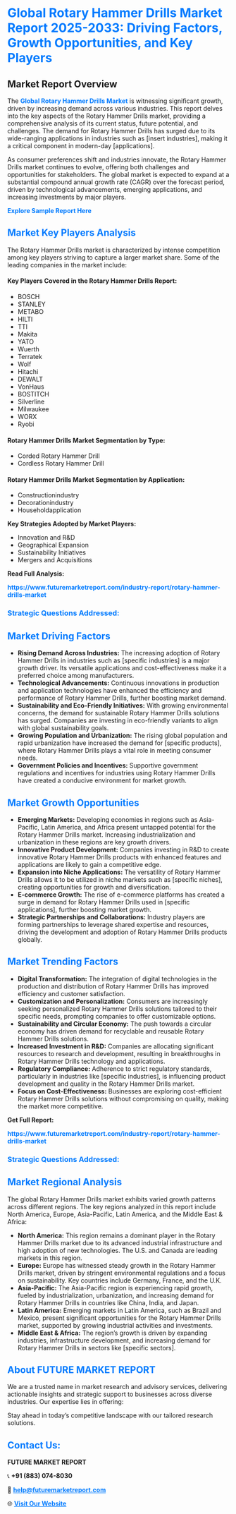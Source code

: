 <h1 style="color: #007BFF;">Global Rotary Hammer Drills Market Report 2025-2033: Driving Factors, Growth Opportunities, and Key Players</h1>

<section id="overview">
<h2>Market Report Overview</h2>
<p>The <a href="https://www.futuremarketreport.com/industry-report/rotary-hammer-drills-market" style="color: #007BFF; text-decoration: none;"><strong>Global Rotary Hammer Drills Market</strong></a> is witnessing significant growth, driven by increasing demand across various industries. This report delves into the key aspects of the Rotary Hammer Drills market, providing a comprehensive analysis of its current status, future potential, and challenges. The demand for Rotary Hammer Drills has surged due to its wide-ranging applications in industries such as [insert industries], making it a critical component in modern-day [applications].</p>
<p>As consumer preferences shift and industries innovate, the Rotary Hammer Drills market continues to evolve, offering both challenges and opportunities for stakeholders. The global market is expected to expand at a substantial compound annual growth rate (CAGR) over the forecast period, driven by technological advancements, emerging applications, and increasing investments by major players.</p>
</section>

<section id="overview">
<p><a href="https://www.futuremarketreport.com/request-sample/reportId=109497" style="color: #007BFF; text-decoration: none;"><strong>Explore Sample Report Here</strong></a></p>
</section>

<section id="key-players">
<h2 style="color: #007BFF;">Market Key Players Analysis</h2>
<p>The Rotary Hammer Drills market is characterized by intense competition among key players striving to capture a larger market share. Some of the leading companies in the market include:</p>
<h4>Key Players Covered in the Rotary Hammer Drills Report:</h4>
<ul><li>BOSCH</li><li>STANLEY</li><li>METABO</li><li>HILTI</li><li>TTI</li><li>Makita</li><li>YATO</li><li>Wuerth</li><li>Terratek</li><li>Wolf</li><li>Hitachi</li><li>DEWALT</li><li>VonHaus</li><li>BOSTITCH</li><li>Silverline</li><li>Milwaukee</li><li>WORX</li><li>Ryobi</li></ul>
<h4>Rotary Hammer Drills Market Segmentation by Type:</h4>
<ul><li>Corded Rotary Hammer Drill</li><li>Cordless Rotary Hammer Drill</li></ul>

<h4>Rotary Hammer Drills Market Segmentation by Application:</h4>
<ul><li>Constructionindustry</li><li>Decorationindustry</li><li>Householdapplication</li></ul>
<p><strong>Key Strategies Adopted by Market Players:</strong></p>
<ul>
<li>Innovation and R&D</li>
<li>Geographical Expansion</li>
<li>Sustainability Initiatives</li>
<li>Mergers and Acquisitions</li>
</ul>
</section>

<section>
<p><strong>Read Full Analysis: </strong></p><a href="https://www.futuremarketreport.com/industry-report/rotary-hammer-drills-market" style="color: #007BFF; text-decoration: none;"><strong>https://www.futuremarketreport.com/industry-report/rotary-hammer-drills-market</strong></a>
<h3 style="color: #007BFF;">Strategic Questions Addressed:</h3>
</section>

<section id="driving-factors">
<h2 style="color: #007BFF;">Market Driving Factors</h2>
<ul>
<li><strong>Rising Demand Across Industries:</strong> The increasing adoption of Rotary Hammer Drills in industries such as [specific industries] is a major growth driver. Its versatile applications and cost-effectiveness make it a preferred choice among manufacturers.</li>
<li><strong>Technological Advancements:</strong> Continuous innovations in production and application technologies have enhanced the efficiency and performance of Rotary Hammer Drills, further boosting market demand.</li>
<li><strong>Sustainability and Eco-Friendly Initiatives:</strong> With growing environmental concerns, the demand for sustainable Rotary Hammer Drills solutions has surged. Companies are investing in eco-friendly variants to align with global sustainability goals.</li>
<li><strong>Growing Population and Urbanization:</strong> The rising global population and rapid urbanization have increased the demand for [specific products], where Rotary Hammer Drills plays a vital role in meeting consumer needs.</li>
<li><strong>Government Policies and Incentives:</strong> Supportive government regulations and incentives for industries using Rotary Hammer Drills have created a conducive environment for market growth.</li>
</ul>
</section>

<section id="growth-opportunities">
<h2 style="color: #007BFF;">Market Growth Opportunities</h2>
<ul>
<li><strong>Emerging Markets:</strong> Developing economies in regions such as Asia-Pacific, Latin America, and Africa present untapped potential for the Rotary Hammer Drills market. Increasing industrialization and urbanization in these regions are key growth drivers.</li>
<li><strong>Innovative Product Development:</strong> Companies investing in R&D to create innovative Rotary Hammer Drills products with enhanced features and applications are likely to gain a competitive edge.</li>
<li><strong>Expansion into Niche Applications:</strong> The versatility of Rotary Hammer Drills allows it to be utilized in niche markets such as [specific niches], creating opportunities for growth and diversification.</li>
<li><strong>E-commerce Growth:</strong> The rise of e-commerce platforms has created a surge in demand for Rotary Hammer Drills used in [specific applications], further boosting market growth.</li>
<li><strong>Strategic Partnerships and Collaborations:</strong> Industry players are forming partnerships to leverage shared expertise and resources, driving the development and adoption of Rotary Hammer Drills products globally.</li>
</ul>
</section>

<section id="trending-factors">
<h2 style="color: #007BFF;">Market Trending Factors</h2>
<ul>
<li><strong>Digital Transformation:</strong> The integration of digital technologies in the production and distribution of Rotary Hammer Drills has improved efficiency and customer satisfaction.</li>
<li><strong>Customization and Personalization:</strong> Consumers are increasingly seeking personalized Rotary Hammer Drills solutions tailored to their specific needs, prompting companies to offer customizable options.</li>
<li><strong>Sustainability and Circular Economy:</strong> The push towards a circular economy has driven demand for recyclable and reusable Rotary Hammer Drills solutions.</li>
<li><strong>Increased Investment in R&D:</strong> Companies are allocating significant resources to research and development, resulting in breakthroughs in Rotary Hammer Drills technology and applications.</li>
<li><strong>Regulatory Compliance:</strong> Adherence to strict regulatory standards, particularly in industries like [specific industries], is influencing product development and quality in the Rotary Hammer Drills market.</li>
<li><strong>Focus on Cost-Effectiveness:</strong> Businesses are exploring cost-efficient Rotary Hammer Drills solutions without compromising on quality, making the market more competitive.</li>
</ul>
</section>

<section>
<p><strong>Get Full Report: </strong></p><a href="https://www.futuremarketreport.com/industry-report/rotary-hammer-drills-market" style="color: #007BFF; text-decoration: none;"><strong>https://www.futuremarketreport.com/industry-report/rotary-hammer-drills-market</strong></a>
<h3 style="color: #007BFF;">Strategic Questions Addressed:</h3>
</section>


<section id="regional-analysis">
<h2 style="color: #007BFF;">Market Regional Analysis</h2>
<p>The global Rotary Hammer Drills market exhibits varied growth patterns across different regions. The key regions analyzed in this report include North America, Europe, Asia-Pacific, Latin America, and the Middle East & Africa:</p>
<ul>
<li><strong>North America:</strong> This region remains a dominant player in the Rotary Hammer Drills market due to its advanced industrial infrastructure and high adoption of new technologies. The U.S. and Canada are leading markets in this region.</li>
<li><strong>Europe:</strong> Europe has witnessed steady growth in the Rotary Hammer Drills market, driven by stringent environmental regulations and a focus on sustainability. Key countries include Germany, France, and the U.K.</li>
<li><strong>Asia-Pacific:</strong> The Asia-Pacific region is experiencing rapid growth, fueled by industrialization, urbanization, and increasing demand for Rotary Hammer Drills in countries like China, India, and Japan.</li>
<li><strong>Latin America:</strong> Emerging markets in Latin America, such as Brazil and Mexico, present significant opportunities for the Rotary Hammer Drills market, supported by growing industrial activities and investments.</li>
<li><strong>Middle East & Africa:</strong> The region’s growth is driven by expanding industries, infrastructure development, and increasing demand for Rotary Hammer Drills in sectors like [specific sectors].</li>
</ul>
</section>

<footer>
<h2 style="color: #007BFF;">About FUTURE MARKET REPORT</h2>
<p>We are a trusted name in market research and advisory services, delivering actionable insights and strategic support to businesses across diverse industries. Our expertise lies in offering:</p>

<p>Stay ahead in today’s competitive landscape with our tailored research solutions.</p>

<h2 style="color: #007BFF;">Contact Us:</h2>
<p><strong>FUTURE MARKET REPORT</strong></p>
<p>📞 <strong>+91 (883) 074-8030</strong></p>
<p>📧 <strong><a href="mailto:help@futuremarketreport.com" style="color: #007BFF;">help@futuremarketreport.com</a></strong></p>
<p>🌐 <strong><a href="https://www.futuremarketreport.com/" style="color: #007BFF;">Visit Our Website</a></strong></p>
</footer>